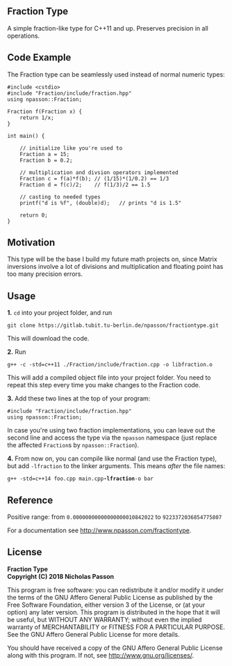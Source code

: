 
## Fraction Type

A simple fraction-like type for C++11 and up. Preserves precision in all operations.

## Code Example

The Fraction type can be seamlessly used instead of normal numeric types: 

```
#include <cstdio>
#include "Fraction/include/fraction.hpp"
using npasson::Fraction;

Fraction f(Fraction x) {
    return 1/x;
}

int main() {

	// initialize like you're used to
    Fraction a = 15;
    Fraction b = 0.2;

	// multiplication and divsion operators implemented
    Fraction c = f(a)*f(b); // (1/15)*(1/0.2) == 1/3
    Fraction d = f(c)/2;	// f(1/3)/2 == 1.5

	// casting to needed types
	printf("d is %f", (double)d);	// prints "d is 1.5"

	return 0;
}		
```

## Motivation

This type will be the base I build my future math projects on, since Matrix inversions involve a lot of divisions and multiplication and floating point has too many precision errors.

## Usage
**1\.**
 `cd` into your project folder, and run
```
git clone https://gitlab.tubit.tu-berlin.de/npasson/fractiontype.git
```
This will download the code.

**2\.**
Run 
```
g++ -c -std=c++11 ./Fraction/include/fraction.cpp -o libfraction.o
```
This will add a compiled object file into your project folder. You need to repeat this step every time you make changes to the Fraction code.

**3\.**
Add these two lines at the top of your program:
```
#include "Fraction/include/fraction.hpp"
using npasson::Fraction;
```
In case you're using two fraction implementations, you can leave out the second line and access the type via the `npasson` namespace (just replace the affected `Fraction`s by `npasson::Fraction`).

**4\.**
From now on, you can compile like normal (and use the Fraction type), but add `-lfraction` to the linker arguments. This means *after* the file names:

`g++ -std=c++14 foo.cpp main.cpp`**`-lfraction`**`-o bar`

## Reference

Positive range:
from `0.00000000000000000010842022`
to `9223372036854775807`

For a documentation see <http://www.npasson.com/fractiontype>.

## License

**Fraction Type**  
**Copyright (C) 2018  Nicholas Passon**  

This program is free software: you can redistribute it and/or modify  it under the terms of the GNU Affero General Public License as published by the Free Software Foundation, either version 3 of the License, or (at your option) any later version. This program is distributed in the hope that it will be useful, but WITHOUT ANY WARRANTY; without even the implied warranty of MERCHANTABILITY or FITNESS FOR A PARTICULAR PURPOSE.  See the GNU Affero General Public License for more details. 

You should have received a copy of the GNU Affero General Public License along with this program.  If not, see <http://www.gnu.org/licenses/>.
